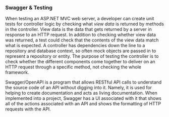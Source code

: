 ### Swagger & Testing

When testing an ASP.NET MVC web server, a developer can create unit tests for controller logic by checking what *view data* is returned by methods in the controller. View data is the data that gets returned by a server in response to an HTTP request. In addition to checking whether view data was returned, a test could check that the contents of the view data match what is expected. A controller has dependencies down the line to a repository and database context, so often mock objects are passed in to represent a repository or entity. The purpose of testing the controller is to check whether the different components come together to deliver on an HTTP request through a specific method, not checking the whole framework. 

Swagger/OpenAPI is a program that allows RESTful API calls to understand the source code of an API without digging into it. Namely, it is used for helping to create documentation and acts as living documentation. When implemented into a project, Swagger has a UI associated with it that shows all of the actions associated with an API and shows the formatting of HTTP requests with the API.
